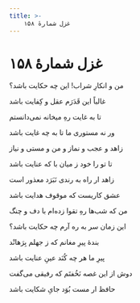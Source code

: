 ```yaml
---
title: >-
    غزل شمارهٔ ۱۵۸
---
```

# غزل شمارهٔ ۱۵۸

<div class="b" id="bn1"><div class="m1"><p>من و انکارِ شراب! این چه حکایت باشد؟</p></div>
<div class="m2"><p>غالباً این قَدَرَم عقل و کِفایت باشد</p></div></div>
<div class="b" id="bn2"><div class="m1"><p>تا به غایت رهِ میخانه نمی‌دانستم</p></div>
<div class="m2"><p>ور نه مستوری ما تا به چه غایت باشد</p></div></div>
<div class="b" id="bn3"><div class="m1"><p>زاهد و عجب و نماز و من و مستی و نیاز</p></div>
<div class="m2"><p>تا تو را خود ز میان با که عنایت باشد</p></div></div>
<div class="b" id="bn4"><div class="m1"><p>زاهد ار راه به رندی نَبَرَد معذور است</p></div>
<div class="m2"><p>عشق کاریست که موقوف هدایت باشد</p></div></div>
<div class="b" id="bn5"><div class="m1"><p>من که شب‌ها رهِ تقوا زده‌ام با دف و چنگ</p></div>
<div class="m2"><p>این زمان سر به ره آرم چه حکایت باشد؟</p></div></div>
<div class="b" id="bn6"><div class="m1"><p>بندهٔ پیرِ مغانم که ز جهلم بِرَهانْد</p></div>
<div class="m2"><p>پیرِ ما هر چه کُنَد عینِ عنایت باشد</p></div></div>
<div class="b" id="bn7"><div class="m1"><p>دوش از این غصه نَخُفتَم که رفیقی می‌گفت</p></div>
<div class="m2"><p>حافظ ار مست بُوَد جایِ شکایت باشد</p></div></div>